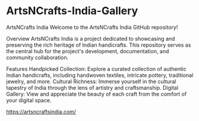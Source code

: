 # ArtsNCrafts-India-Gallery
ArtsNCrafts India
Welcome to the ArtsNCrafts India GitHub repository! 

Overview
ArtsNCrafts India is a project dedicated to showcasing and preserving the rich heritage of Indian handicrafts. This repository serves as the central hub for the project's development, documentation, and community collaboration. 

Features
Handpicked Collection: Explore a curated collection of authentic Indian handicrafts, including handwoven textiles, intricate pottery, traditional jewelry, and more.
Cultural Richness: Immerse yourself in the cultural tapestry of India through the lens of artistry and craftsmanship.
Digital Gallery: View and appreciate the beauty of each craft from the comfort of your digital space.

https://artsncraftsindia.com/
